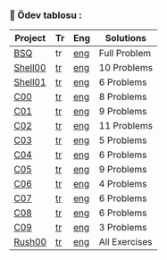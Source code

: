 ### :dart: Ödev tablosu :

| Project | Tr | Eng | Solutions |
|---     |---  |--- |---       |
| [BSQ](https://github.com/kuvarti/42k-Piscine/tree/main/BSQ) | tr | [eng](https://github.com/kuvarti/42k-Piscine/blob/main/PDFs/EN_bsq.pdf) | Full Problem |
| [Shell00](https://github.com/kuvarti/42k-Piscine/tree/main/Shell00) | [tr](https://github.com/kuvarti/42k-Piscine/blob/main/PDFs/TR_Shell00.pdf) | [eng](https://github.com/kuvarti/42k-Piscine/blob/main/PDFs/EN_Shell00.pdf) | 10 Problems|
| [Shell01](https://github.com/kuvarti/42k-Piscine/tree/main/Shell01) | [tr](https://github.com/kuvarti/42k-Piscine/blob/main/PDFs/TR_Shell01.pdf) | [eng](https://github.com/kuvarti/42k-Piscine/blob/main/PDFs/EN_Shell01.pdf) | 6 Problems|
| [C00](https://github.com/kuvarti/42k-Piscine/tree/main/c00) | [tr](https://github.com/kuvarti/42k-Piscine/blob/main/PDFs/TR_C00.pdf) | [eng](https://github.com/kuvarti/42k-Piscine/blob/main/PDFs/EN_C00.pdf) | 8 Problems|
| [C01](https://github.com/kuvarti/42k-Piscine/tree/main/c01) | [tr](https://github.com/kuvarti/42k-Piscine/blob/main/PDFs/TR_C01.pdf) | [eng](https://github.com/kuvarti/42k-Piscine/blob/main/PDFs/EN_C01.pdf) | 9 Problems |
| [C02](https://github.com/kuvarti/42k-Piscine/tree/main/c02) | [tr](https://github.com/kuvarti/42k-Piscine/blob/main/PDFs/TR_C02.pdf) | [eng](https://github.com/kuvarti/42k-Piscine/blob/main/PDFs/EN_C02.pdf) | 11 Problems |
| [C03](https://github.com/kuvarti/42k-Piscine/tree/main/c03) | [tr](https://github.com/kuvarti/42k-Piscine/blob/main/PDFs/TR_C03.pdf) | [eng](https://github.com/kuvarti/42k-Piscine/blob/main/PDFs/EN_C03.pdf) | 5 Problems |
| [C04](https://github.com/kuvarti/42k-Piscine/tree/main/c04) | [tr](https://github.com/kuvarti/42k-Piscine/blob/main/PDFs/TR_C04.pdf) | [eng](https://github.com/kuvarti/42k-Piscine/blob/main/PDFs/EN_C04.pdf) | 6 Problems |
| [C05]() | [tr](https://github.com/kuvarti/42k-Piscine/blob/main/PDFs/TR_C05.pdf) | [eng](https://github.com/kuvarti/42k-Piscine/blob/main/PDFs/EN_C05.pdf) | 9 Problems |
| [C06]() | [tr](https://github.com/kuvarti/42k-Piscine/blob/main/PDFs/TR_C06.pdf) | [eng](https://github.com/kuvarti/42k-Piscine/blob/main/PDFs/EN_C06.pdf) | 4 Problems |
| [C07]() | [tr](https://github.com/kuvarti/42k-Piscine/blob/main/PDFs/TR_C07.pdf) | [eng](https://github.com/kuvarti/42k-Piscine/blob/main/PDFs/EN_C07.pdf) | 6 Problems |
| [C08]() | [tr](https://github.com/kuvarti/42k-Piscine/blob/main/PDFs/TR_C08.pdf) | [eng](https://github.com/kuvarti/42k-Piscine/blob/main/PDFs/EN_C08.pdf) | 6 Problems |
| [C09]() | [tr](https://github.com/kuvarti/42k-Piscine/blob/main/PDFs/TR_C09.pdf) | [eng](https://github.com/kuvarti/42k-Piscine/blob/main/PDFs/EN_C09.pdf) | 3 Problems |
| [Rush00](https://github.com/kuvarti/42k-Piscine/tree/main/rush00) | [tr](https://github.com/kuvarti/42k-Piscine/blob/main/PDFs/TR_Rush00.pdf) | [eng](https://github.com/kuvarti/42k-Piscine/blob/main/PDFs/EN_Rush00.pdf) | All Exercises
